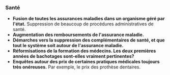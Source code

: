### Santé

* **Fusion de toutes les assurances maladies dans un organisme géré par l'état.** Suppression de beaucoup de procédures administratives de santé.
* **Augmentation des remboursements de l'assurance maladie.**
* **Démarches vers la suppression des complémentaires de santé, et que tout le système soit autour de l'assurance maladie.**
* **Réformisations de la formation des médecins. Les deux premières années de bachotages sont-elles vraiment pertinentes?**
* **Enquêtes autour des prix de certaines pratiques médicales toujours très onéreuses.** Par exemple, le prix des prothèse dentaires.

